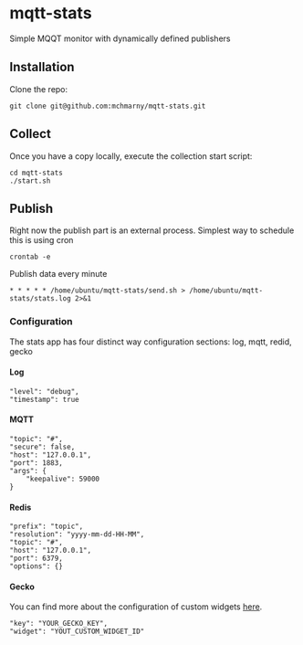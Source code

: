 # mqtt-stats

Simple MQQT monitor with dynamically defined publishers


## Installation

Clone the repo:

    git clone git@github.com:mchmarny/mqtt-stats.git

## Collect

Once you have a copy locally, execute the collection start script:

    cd mqtt-stats
    ./start.sh

## Publish

Right now the publish part is an external process. Simplest way to schedule this is using cron

    crontab -e
    
Publish data every minute

    * * * * * /home/ubuntu/mqtt-stats/send.sh > /home/ubuntu/mqtt-stats/stats.log 2>&1
    
### Configuration

The stats app has four distinct way configuration sections: log, mqtt, redid, gecko

#### Log

	"level": "debug",
	"timestamp": true

#### MQTT

	"topic": "#",
	"secure": false,
	"host": "127.0.0.1",
	"port": 1883,
	"args": {
		"keepalive": 59000
	}

#### Redis

	"prefix": "topic",
	"resolution": "yyyy-mm-dd-HH-MM",
	"topic": "#",
	"host": "127.0.0.1",
	"port": 6379,
	"options": {}

#### Gecko

You can find more about the configuration of custom widgets [here](http://www.geckoboard.com/developers/custom-widgets/push).

	"key": "YOUR_GECKO_KEY",
	"widget": "YOUT_CUSTOM_WIDGET_ID"
